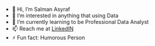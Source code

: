- 👋 Hi, I’m Salman Asyraf
- 👀 I’m interested in anything that using Data
- 🌱 I’m currently learning to be Professional Data Analyst
- 📫 Reach me at  [LinkedIN](https://www.linkedin.com/in/salmanasyrafsuhaimi/)
- ⚡ Fun fact: Humorous Person

<!---
Salmanasyraf/Salmanasyraf is a ✨ special ✨ repository because its `README.md` (this file) appears on your GitHub profile.
You can click the Preview link to take a look at your changes.
--->
